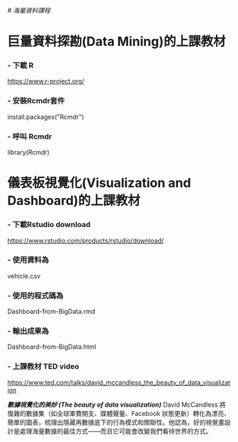 *# 海量資料課程*

# 巨量資料探勘(Data Mining)的上課教材

### - 下載 R
https://www.r-project.org/

### - 安裝Rcmdr套件 
install.packages("Rcmdr")

### - 呼叫 Rcmdr
library(Rcmdr)

# 儀表板視覺化(Visualization and Dashboard)的上課教材 
### - 下載Rstudio download
https://www.rstudio.com/products/rstudio/download/

### - 使用資料為
vehicle.csv

### - 使用的程式碼為
Dashboard-from-BigData.rmd

### - 輸出成果為
Dashboard-from-BigData.html

### - 上課教材 TED video
https://www.ted.com/talks/david_mccandless_the_beauty_of_data_visualization

***數據視覺化的美妙 (The beauty of data visualization)*** 
David McCandless 將復雜的數據集（如全球軍費開支、媒體聲量、Facebook 狀態更新）轉化為漂亮、簡單的圖表，梳理出隱藏再數據底下的行為模式和關聯性。他認為，好的視覺畫設計是處理海量數據的最佳方式——而且它可能會改變我們看待世界的方式。
